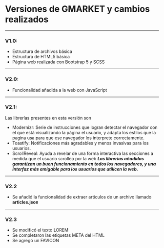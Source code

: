 # Versiones de GMARKET y cambios realizados
---
### V1.0:
- Estructura de archivos básica
- Estructura de HTML5 básica 
- Página web realizada con Bootstrap 5 y SCSS
---
### V2.0:
- Funcionalidad añadida a la web con JavaScript
---
### V2.1:
Las librerías presentes en esta versión son
- Modernizr: Serie de instrucciones que logran detectar el navegador con el que está visualizando la página el usuario, y adapta los estilos que la pagina usa para que ese navegador los interprete correctamente. 
- Toastify: Notificaciones más agradables y menos invasivas para los usuarios.
- ScrollReveal: Ayuda a revelar de una forma interactiva las secciones a medida que el usuario scrollea por la web
***Las librerias añadidas garantizan un buen funcionamiento en todos los navegadores, y una interfaz más amigable para los usuarios que utilicen la web.***
----
### V2.2
- Se añadió la funcionalidad de extraer artículos de un archivo llamado **articles.json**
---
### V2.3
- Se modificó el texto LOREM
- Se completaron las etiquetas META del HTML
- Se agregó un FAVICON